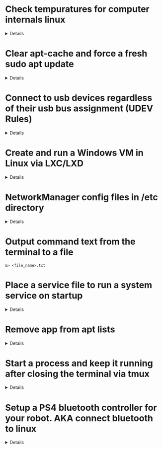 # Check tempuratures for computer internals linux
<details>
Command line:
`cat /sys/class/thermal/thermal_zone*/temp`

I also wrote a script for this to make it nice and clean and easier to understand:
https://github.com/chriswsuarez/env_setup/blob/master/scripts/check_temps.sh
</details>


# Clear apt-cache and force a fresh sudo apt update
<details>

```
rm -rf /var/lib/apt/lists/*
sudo apt update
```

</details>



# Connect to usb devices regardless of their usb bus assignment (UDEV Rules)
<details>

If you have a robot with multiple usb devices they will always appear in the /dev/ directory mostly as a /ttyUSB* or /ttyACM* device.  This is the serial port assignment they are given by the computer when it boots and often these will be randomly assigned so that you never know which one will be /ttyACM0 or /ttyACM1 and so on. 

Udev rules allow you to assign a constant symbolic link to access usb devices so that you will always be able to access the same device via the same port name which you can assign.  They also let you assign proper permissions boot/ connection time as well so you don't have chmod any port after the fact.  The only items you need to know are the vendor id, the product id, and/or the serial number.  This info can be found using the dmesg command in the terminal (you will have to do some google searching on this or I will have to provide more info on here later).

- Create a .rules file in /etc/udev/rules.d/ – touch /etc/udev/rules.d/<##_MY_UDEV_RULE>.rules
- Fill out the empty file; It should look something like the following where the vendor id and product id are associated with your device. 
    - The Mode is the permissions you want to give the port in this case it is like chmod 666. 
    - The symlink is static port link you want the port to be assigned.
    - Ensure the kernel is searching the proper port name ranges. In this case it is searching ttyUSB0 - ttyUSB9
    - Ensure the group is assigned to the right user or group thing.  I don't really know how this works.


`SUBSYSTEMS=="usb", KERNEL=="ttyUSB[0-9]*", ACTION=="add", ATTRS{idVendor}=="091e", ATTRS{idProduct}=="0003" MODE="666", SYMLINK+="sensors/garmin_gps", GROUP="plugdev"`

Examples of udev rules: https://github.com/chriswsuarez/env_setup/udev
</details>

# Create and run a Windows VM in Linux via LXC/LXD
<details>

https://ubuntu.com/tutorials/how-to-install-a-windows-11-vm-using-lxd#3-create-a-new-vm

Once the VM container is created here are some useful commands to remember:

To start container:

`lxc start <container_name>`

To connect to display once a container is started:

`lxc console <container_name> --type=vga`

To stop container via terminal:

`lxc stop <container_name>`

To get info and status of container:

`lxc info --show-log <container_name>`

</details>


# NetworkManager config files in /etc directory
<details>

This is what I found while debugging why the Philbart has trouble switching access points on the AugRE network.

You can edit the NetworkManager profiles directly in config files in the /etc/NetworkManager/system-connections directory. To view an example I would recommend setting up a profile and then view the file once it is automatically created for you by NetworkManager.

1) My initial change for the Philbart and Jackal were to add the MAC addresses of the access points themselves to the seen-bssids list in the AugRE.nmconnection file. Results are pending.
2) I changed the wifi powersave to off by editing /etc/NetworkManager/conf.d/default-wifi-powersave-on.conf  to off (2).  It defaults to 3 which apparently is on. The following links explain this setting and your options with it.
    - https://ubuntu.com/core/docs/networkmanager/snap-configuration/wifi-powersave
    - https://gist.github.com/jcberthon/ea8cfe278998968ba7c5a95344bc8b55
3) Using iwconfig  you can see access point a given interface is currently connected to.

</details>

# Output command text from the terminal to a file
`&> <file_name>.txt`


# Place a service file to run a system service on startup
<details>
/lib/systemd/system

PS4 controller service file [example](https://github.com/chrippa/ds4drv/blob/master/systemd/ds4drv.service)
</details>


# Remove app from apt lists
<details>

If you get an error when running sudo apt update specifically with one package complaining that it cannot be found or NO_PUBKEY it might be best to manually remove it from the list of apps that is being checked.

    cd /etc/apt/sources.list.d
    sudo rm <desired_package>.list 
</details>


# Start a process and keep it running after closing the terminal via tmux
<details>
- Install tmux `sudo apt install tmux`
- On the computer where you want to run a process that maintains operation:
    - `tmux`
    - `<run your desired process>`
- To sign out safely from tmux while keeping the process running
    - CTRL + B
    - D
- You can now do whatever you want with the terminal
- When you are ready to get back to that process you must re-attach tmux to a terminal
    - `tmux attach -d -t <session id>`

SEE THE [TMUX CHEAT SHEET](https://tmuxcheatsheet.com/)
</details>


# Setup a PS4 bluetooth controller for your robot. AKA connect bluetooth to linux
<details>

- ensure bluetooth is on
    - `systemctl status bluetooth.service`
- it may be blocked by rfkill
    - `rfkill`
    - `sudo rfkill unblock bluetooth`
- try to scan now
    - `bluetoothctl power on`
    - `bluetoothctl pairable on`
    - `bluetoothctl scan on`
- once the scan reaches near steady state then switch your controller on to pairing mode.
- look for a new device that says Wireless Controller and get its MAC address
    - `bluetooth pair <MAC address>`
    - `bluetooth trust <MAC address>`
    - `bluetooth connect <MAC address>`
</details>
